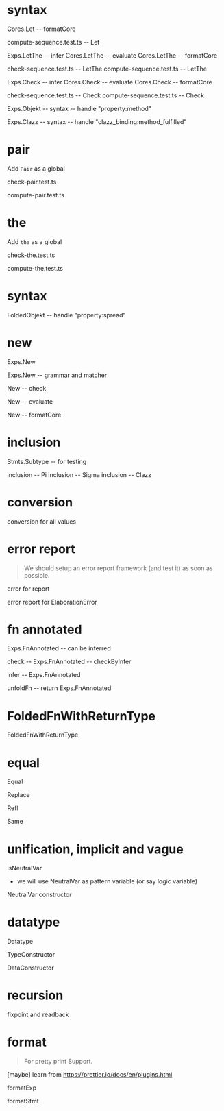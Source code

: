 # syntax

Cores.Let -- formatCore

compute-sequence.test.ts -- Let

Exps.LetThe -- infer
Cores.LetThe -- evaluate
Cores.LetThe -- formatCore

check-sequence.test.ts -- LetThe
compute-sequence.test.ts -- LetThe

Exps.Check -- infer
Cores.Check -- evaluate
Cores.Check -- formatCore

check-sequence.test.ts -- Check
compute-sequence.test.ts -- Check

Exps.Objekt -- syntax -- handle "property:method"

Exps.Clazz -- syntax -- handle "clazz_binding:method_fulfilled"

# pair

Add `Pair` as a global

check-pair.test.ts

compute-pair.test.ts

# the

Add `the` as a global

check-the.test.ts

compute-the.test.ts

# syntax

FoldedObjekt -- handle "property:spread"

# new

Exps.New

Exps.New -- grammar and matcher

New -- check

New -- evaluate

New -- formatCore

# inclusion

Stmts.Subtype -- for testing

inclusion -- Pi
inclusion -- Sigma
inclusion -- Clazz

# conversion

conversion for all values

# error report

> We should setup an error report framework (and test it) as soon as possible.

error for report

error report for ElaborationError

# fn annotated

Exps.FnAnnotated -- can be inferred

check -- Exps.FnAnnotated -- checkByInfer

infer -- Exps.FnAnnotated

unfoldFn -- return Exps.FnAnnotated

# FoldedFnWithReturnType

FoldedFnWithReturnType

# equal

Equal

Replace

Refl

Same

# unification, implicit and vague

isNeutralVar

- we will use NeutralVar as pattern variable (or say logic variable)

NeutralVar constructor

# datatype

Datatype

TypeConstructor

DataConstructor

# recursion

fixpoint and readback

# format

> For pretty print Support.

[maybe] learn from https://prettier.io/docs/en/plugins.html

formatExp

formatStmt
